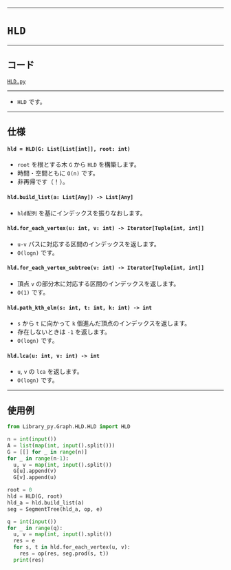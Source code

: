 ___

# `HLD`

_____

## コード

[`HLD.py`](https://github.com/titan-23/Library_py/blob/main/Graph/HLD/HLD.py)
<!-- code=https://github.com/titan-23/Library_py/blob/main/Graph\HLD\HLD_.py -->

_____

- `HLD` です。

_____

## 仕様

#### `hld = HLD(G: List[List[int]], root: int)`

- `root` を根とする木 `G` から `HLD` を構築します。
- 時間・空間ともに `O(n)` です。
- 非再帰です（！）。

#### `hld.build_list(a: List[Any]) -> List[Any]`

- `hld配列` を基にインデックスを振りなおします。

#### `hld.for_each_vertex(u: int, v: int) -> Iterator[Tuple[int, int]]`

- `u-v` パスに対応する区間のインデックスを返します。
- `O(logn)` です。

#### `hld.for_each_vertex_subtree(v: int) -> Iterator[Tuple[int, int]]`

- 頂点 `v` の部分木に対応する区間のインデックスを返します。
- `O(1)` です。

#### `hld.path_kth_elm(s: int, t: int, k: int) -> int`

- `s` から `t` に向かって `k` 個進んだ頂点のインデックスを返します。
- 存在しないときは `-1` を返します。
- `O(logn)` です。

#### `hld.lca(u: int, v: int) -> int`

- `u`, `v` の `lca` を返します。
- `O(logn)` です。

_____

## 使用例

```python
from Library_py.Graph.HLD.HLD import HLD

n = int(input())
A = list(map(int, input().split()))
G = [[] for _ in range(n)]
for _ in range(n-1):
  u, v = map(int, input().split())
  G[u].append(v)
  G[v].append(u)

root = 0
hld = HLD(G, root)
hld_a = hld.build_list(a)
seg = SegmentTree(hld_a, op, e)

q = int(input())
for _ in range(q):
  u, v = map(int, input().split())
  res = e
  for s, t in hld.for_each_vertex(u, v):
    res = op(res, seg.prod(s, t))
  print(res)
```
